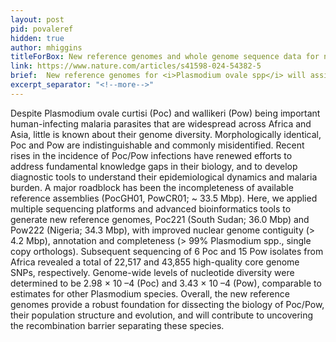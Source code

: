 ```yaml
---
layout: post
pid: povaleref
hidden: true
author: mhiggins
titleForBox: New reference genomes and whole genome sequence data for neglected <i>Plasmodium ovale</i> parasites to assist malaria epidemiology
link: https://www.nature.com/articles/s41598-024-54382-5
brief:  New reference genomes for <i>Plasmodium ovale spp</i> will assist large-scale genomic studies of these neglected malaria parasites.
excerpt_separator: "<!--more-->"
---
```


Despite Plasmodium ovale curtisi (Poc) and wallikeri (Pow) being important human-infecting malaria parasites that are widespread across Africa and Asia, little is known about their genome diversity. Morphologically identical, Poc and Pow are indistinguishable and commonly misidentified. Recent rises in the incidence of Poc/Pow infections have renewed efforts to address fundamental knowledge gaps in their biology, and to develop diagnostic tools to understand their epidemiological dynamics and malaria burden. A major roadblock has been the incompleteness of available reference assemblies (PocGH01, PowCR01; ~ 33.5 Mbp). Here, we applied multiple sequencing platforms and advanced bioinformatics tools to generate new reference genomes, Poc221 (South Sudan; 36.0 Mbp) and Pow222 (Nigeria; 34.3 Mbp), with improved nuclear genome contiguity (> 4.2 Mbp), annotation and completeness (> 99% Plasmodium spp., single copy orthologs). Subsequent sequencing of 6 Poc and 15 Pow isolates from Africa revealed a total of 22,517 and 43,855 high-quality core genome SNPs, respectively. Genome-wide levels of nucleotide diversity were determined to be 2.98 × 10 –4 (Poc) and 3.43 × 10 –4 (Pow), comparable to estimates for other Plasmodium species. Overall, the new reference genomes provide a robust foundation for dissecting the biology of Poc/Pow, their population structure and evolution, and will contribute to uncovering the recombination barrier separating these species.